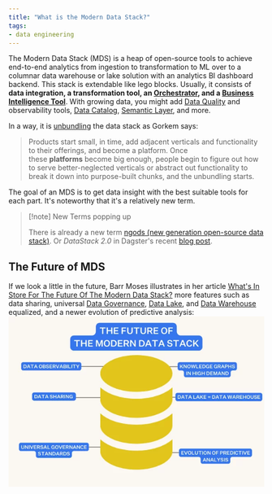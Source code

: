 ```yaml
---
title: "What is the Modern Data Stack?"
tags:
- data engineering
---
```

The Modern Data Stack (MDS) is a heap of open-source tools to achieve end-to-end analytics from ingestion to transformation to ML over to a columnar data warehouse or lake solution with an analytics BI dashboard backend. This stack is extendable like lego blocks. Usually, it consists of **data integration, a transformation tool, an [Orchestrator](term/data%20orchestrator.md), and a [Business Intelligence Tool](term/business%20intelligence%20tools.md)**. With growing data, you might add [Data Quality](term/data%20quality.md) and observability tools, [Data Catalog](term/data%20catalog.md), [Semantic Layer](term/semantic%20layer.md), and more.

In a way, it is [unbundling](https://blog.fal.ai/the-unbundling-of-airflow-2/) the data stack as Gorkem says:
> Products start small, in time, add adjacent verticals and functionality to their offerings, and become a platform. Once these **platforms** become big enough, people begin to figure out how to serve better-neglected verticals or abstract out functionality to break it down into purpose-built chunks, and the unbundling starts.

The goal of an MDS is to get data insight with the best suitable tools for each part. It's noteworthy that it's a relatively new term.

> [!note] New Terms popping up
>
> There is already a new term [ngods (new generation open-source data stack)](https://blog.devgenius.io/modern-data-stack-demo-5d75dcdfba50). Or *DataStack 2.0* in Dagster's recent [blog post](https://dagster.io/blog/evolution-iq-case-study).

## The Future of MDS
If we look a little in the future, Barr Moses illustrates in her article [What's In Store For The Future Of The Modern Data Stack?](https://www.montecarlodata.com/blog-the-future-of-the-modern-data-stack/) more features such as data sharing, universal [Data Governance](term/data%20governance.md), [Data Lake](term/data%20lake.md), and [Data Warehouse](term/data%20warehouse.md) equalized, and a newer evolution of predictive analysis:
![](images/future-modern-data-stack.png)